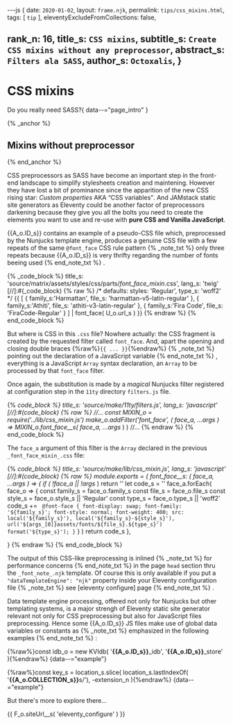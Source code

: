 ---js
{
  date:      `2020-01-02`,
  layout:    `frame.njk`,
  permalink: `tips/css_mixins.html`,
  tags:      [ `tip` ],
  eleventyExcludeFromCollections: false,

  rank_n:     16,
  title_s:    `CSS mixins`,
  subtitle_s: `Create CSS mixins without any preprocessor`,
  abstract_s: `Filters ala SASS`,
  author_s:   `Octoxalis`,
}
---
[comment]: # (======== Post ========)
# CSS mixins

Do you really need SASS?{ data--="page_intro" }

{% _anchor %}
## Mixins without preprocessor
{% end_anchor %}


CSS preprocessors as SASS have become an important step in the front-end landscape to simplify stylesheets creation and maintening.
However they have lost a bit of prominance since the apparition of the new CSS rising star: _Custom properties_ AKA <q>CSS variables</q>.
And JAMstack static site generators as Eleventy could be another factor of preprocessors darkening because they give you all the bolts you need to create the elements you want to use and re-use with **pure CSS and Vanilla JavaScript**.

{{A_o.ID_s}} contains an example of a pseudo-CSS file which, preprocessed by the Nunjucks template engine, produces a genuine CSS file with a few repeats of the same `@font_face` CSS rule pattern
{% _note_txt %}
only three repeats because {{A_o.ID_s}} is very thrifty regarding the number of fonts beeing used
{% end_note_txt %}
.


{% _code_block %}
    title_s: 'source/matrix/assets/styles/css/parts/_font_face_mixin_.css',
    lang_s: 'twig'
[//]:#(_code_block)
{% raw %}
/* defaults: styles: 'Regular', type_s: 'woff2' */
{{
  [
    { family_s:'Harmattan', file_s: 'harmattan-v5-latin-regular' },
    { family_s:'Athiti',    file_s: 'athiti-v3-latin-regular' },
    { family_s:'Fira Code', file_s: 'FiraCode-Regular' }
  ] | font_face( U_o.url_s )
}}
{% endraw %}
{% end_code_block %}


But where is CSS in this `.css` file? Nowhere actually: the CSS fragment is created by the requested filter called `font_face`. And, apart the opening and closing double braces {%raw%}`{{ ... }}`{%endraw%}
{% _note_txt %}
pointing out the declaration of a JavaScript variable
{% end_note_txt %}
, everything is a JavaScript `Array` syntax declaration, an `Array` to be processed by that `font_face` filter.


Once again, the substitution is made by a _magical_ Nunjucks filter registered at configuration step in the `11ty` directory `filters.js` file.


{% _code_block %}
    title_s: 'source/make/11ty/filters.js',
    lang_s: 'javascript'
[//]:#(_code_block)
{% raw %}
//...
  const MIXIN_o = require('../lib/css_mixin.js')
  make_o.addFilter('font_face', ( face_a, ...args_ ) => MIXIN_o.font_face__s( face_a, ...args_ ) )
//...
{% endraw %}
{% end_code_block %}


The `face_a` argument of this filter is the `Array` declared in the previous `_font_face_mixin_.css` file:


{% _code_block %}
    title_s: 'source/make/lib/css_mixin.js',
    lang_s: 'javascript'
[//]:#(_code_block)
{% raw %}
module.exports =
{
  font_face__s: ( face_a, ...args_ ) =>
  {
    if ( !face_a || !args_ ) return ''
    let code_s = ''
    face_a.forEach( face_o =>
      {
        const family_s = face_o.family_s
        const file_s   = face_o.file_s
        const style_s  = face_o.style_s || 'Regular'
        const type_s   = face_o.type_s || 'woff2'
        code_s += `
@font-face
{
  font-display: swap;
  font-family: '${family_s}';
  font-style: normal;
  font-weight: 400;
  src:
    local('${family_s}'),
    local('${family_s}-${style_s}'),
    url('${args_[0]}assets/fonts/${file_s}.${type_s}')
    format('${type_s}');
}`
      }
    )
    return code_s
  },
  
}
{% endraw %}
{% end_code_block %}


The output of this CSS-like preprocessing is inlined
{% _note_txt %}
for performance concerns
{% end_note_txt %}
in the page `head` section thru the `_font_note_.njk` template.
Of course this is only available if you put a `"dataTemplateEngine": "njk"` property inside your Eleventy configuration file
{% _note_txt %}
see [eleventy configure] page
{% end_note_txt %}
.


Data template engine processing, offered not only for Nunjucks but other templating systems, is a major strengh of Eleventy static site generator relevant not only for CSS preprocessing but also for JavaScript files preprocessing. Hence some {{A_o.ID_s}} JS files make use of global data variables or constants as
{% _note_txt %}
emphasized in the following examples
{% end_note_txt %}
:


{%raw%}const idb_o = new KVIdb( '**{{A_o.ID_s}}**_idb', '**{{A_o.ID_s}}**_store' ){%endraw%}
{data--="example"}

{%raw%}const key_s = location_s.slice( location_s.lastIndexOf( '<b>{{A_o.COLLECTION_s}}</b>s/'), -extension_n ){%endraw%}
{data--="example"}


But there's more to explore there...

[comment]: # (======== Links ========)

{{ F_o.siteUrl__s( 'eleventy_configure' ) }}